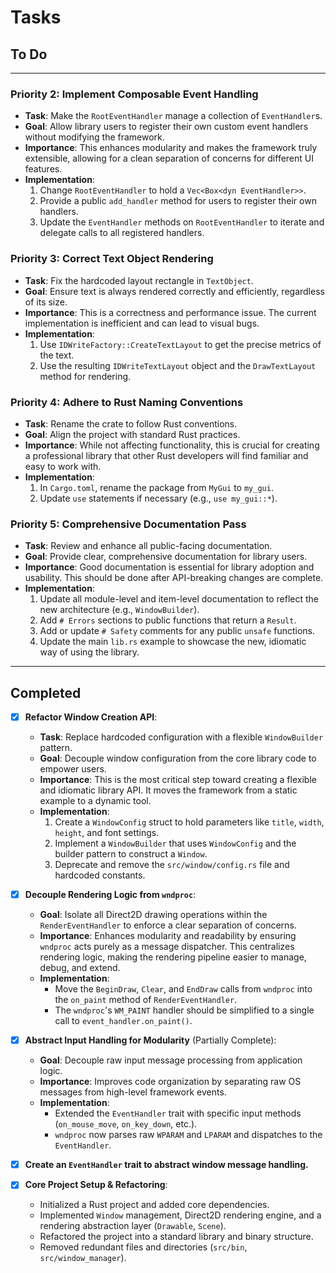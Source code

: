 # Tasks

## To Do

---

### Priority 2: Implement Composable Event Handling
- **Task**: Make the `RootEventHandler` manage a collection of `EventHandler`s.
- **Goal**: Allow library users to register their own custom event handlers without modifying the framework.
- **Importance**: This enhances modularity and makes the framework truly extensible, allowing for a clean separation of concerns for different UI features.
- **Implementation**:
  1.  Change `RootEventHandler` to hold a `Vec<Box<dyn EventHandler>>`.
  2.  Provide a public `add_handler` method for users to register their own handlers.
  3.  Update the `EventHandler` methods on `RootEventHandler` to iterate and delegate calls to all registered handlers.

### Priority 3: Correct Text Object Rendering
- **Task**: Fix the hardcoded layout rectangle in `TextObject`.
- **Goal**: Ensure text is always rendered correctly and efficiently, regardless of its size.
- **Importance**: This is a correctness and performance issue. The current implementation is inefficient and can lead to visual bugs.
- **Implementation**:
  1.  Use `IDWriteFactory::CreateTextLayout` to get the precise metrics of the text.
  2.  Use the resulting `IDWriteTextLayout` object and the `DrawTextLayout` method for rendering.

### Priority 4: Adhere to Rust Naming Conventions
- **Task**: Rename the crate to follow Rust conventions.
- **Goal**: Align the project with standard Rust practices.
- **Importance**: While not affecting functionality, this is crucial for creating a professional library that other Rust developers will find familiar and easy to work with.
- **Implementation**:
  1.  In `Cargo.toml`, rename the package from `MyGui` to `my_gui`.
  2.  Update `use` statements if necessary (e.g., `use my_gui::*`).

### Priority 5: Comprehensive Documentation Pass
- **Task**: Review and enhance all public-facing documentation.
- **Goal**: Provide clear, comprehensive documentation for library users.
- **Importance**: Good documentation is essential for library adoption and usability. This should be done after API-breaking changes are complete.
- **Implementation**:
  1.  Update all module-level and item-level documentation to reflect the new architecture (e.g., `WindowBuilder`).
  2.  Add `# Errors` sections to public functions that return a `Result`.
  3.  Add or update `# Safety` comments for any public `unsafe` functions.
  4.  Update the main `lib.rs` example to showcase the new, idiomatic way of using the library.

---

## Completed

- [x] **Refactor Window Creation API**:
  - **Task**: Replace hardcoded configuration with a flexible `WindowBuilder` pattern.
  - **Goal**: Decouple window configuration from the core library code to empower users.
  - **Importance**: This is the most critical step toward creating a flexible and idiomatic library API. It moves the framework from a static example to a dynamic tool.
  - **Implementation**:
    1.  Create a `WindowConfig` struct to hold parameters like `title`, `width`, `height`, and font settings.
    2.  Implement a `WindowBuilder` that uses `WindowConfig` and the builder pattern to construct a `Window`.
    3.  Deprecate and remove the `src/window/config.rs` file and hardcoded constants.

- [x] **Decouple Rendering Logic from `wndproc`**:
  - **Goal**: Isolate all Direct2D drawing operations within the `RenderEventHandler` to enforce a clear separation of concerns.
  - **Importance**: Enhances modularity and readability by ensuring `wndproc` acts purely as a message dispatcher. This centralizes rendering logic, making the rendering pipeline easier to manage, debug, and extend.
  - **Implementation**:
    - Move the `BeginDraw`, `Clear`, and `EndDraw` calls from `wndproc` into the `on_paint` method of `RenderEventHandler`.
    - The `wndproc`'s `WM_PAINT` handler should be simplified to a single call to `event_handler.on_paint()`.

- [x] **Abstract Input Handling for Modularity** (Partially Complete):
  - **Goal**: Decouple raw input message processing from application logic.
  - **Importance**: Improves code organization by separating raw OS messages from high-level framework events.
  - **Implementation**:
    - Extended the `EventHandler` trait with specific input methods (`on_mouse_move`, `on_key_down`, etc.).
    - `wndproc` now parses raw `WPARAM` and `LPARAM` and dispatches to the `EventHandler`.

- [x] **Create an `EventHandler` trait to abstract window message handling.**

- [x] **Core Project Setup & Refactoring**:
  - Initialized a Rust project and added core dependencies.
  - Implemented `Window` management, Direct2D rendering engine, and a rendering abstraction layer (`Drawable`, `Scene`).
  - Refactored the project into a standard library and binary structure.
  - Removed redundant files and directories (`src/bin`, `src/window_manager`).